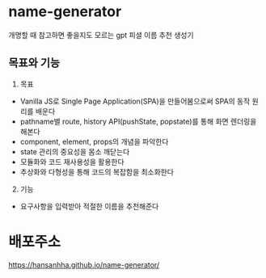 # name-generator
개명할 때 참고하면 좋을지도 모르는 gpt 피셜 이름 추천 생성기 

## 목표와 기능
1. 목표
* Vanilla JS로 Single Page Application(SPA)을 만들어봄으로써 SPA의 동작 원리를 배운다
* pathname별 route, history API(pushState, popstate)를 통해 화면 렌더링을 해본다
* component, element, props의 개념을 파악한다
* state 관리의 중요성을 몸소 깨닫는다
* 모듈화와 코드 재사용성을 활용한다
* 추상화와 다형성을 통해 코드의 복잡함을 최소화한다

2. 기능
* 요구사항을 입력받아 적절한 이름을 추천해준다

# 배포주소
https://hansanhha.github.io/name-generator/
